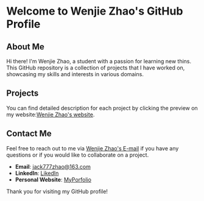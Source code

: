# Welcome to Wenjie Zhao's GitHub Profile

## About Me
Hi there! I'm Wenjie Zhao, a student with a passion for learning new thins. This GitHub repository is a collection of projects that I have worked on, showcasing my skills and interests in various domains. 

## Projects
You can find detailed description for each project by clicking the preview on my website:[Wenjie Zhao's website](https://jcheems.github.io/#).

## Contact Me
Feel free to reach out to me via [Wenjie Zhao's E-mail](jack777zhao@163.com) if you have any questions or if you would like to collaborate on a project.

- **Email**: [jack777zhao@163.com](jack777zhao@163.com)
- **LinkedIn**: [LikedIn](https://www.linkedin.com/in/%E6%96%87%E6%9D%B0-%E8%B5%B5-7bb502282/)
- **Personal Website**: [MyPorfolio](https://jcheems.github.io/#)

Thank you for visiting my GitHub profile!
